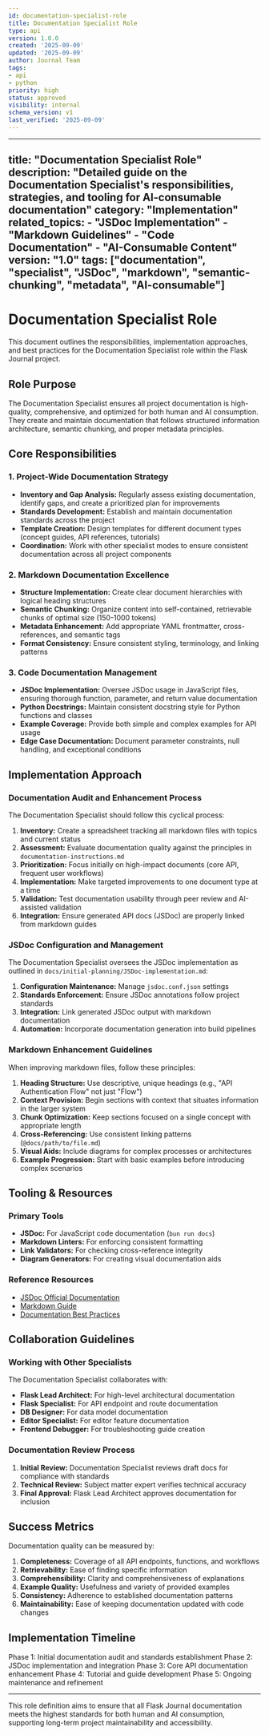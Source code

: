 ```yaml
---
id: documentation-specialist-role
title: Documentation Specialist Role
type: api
version: 1.0.0
created: '2025-09-09'
updated: '2025-09-09'
author: Journal Team
tags:
- api
- python
priority: high
status: approved
visibility: internal
schema_version: v1
last_verified: '2025-09-09'
---
```


***

title: "Documentation Specialist Role"
description: "Detailed guide on the Documentation Specialist's responsibilities, strategies, and tooling for AI-consumable documentation"
category: "Implementation"
related\_topics:
\- "JSDoc Implementation"
\- "Markdown Guidelines"
\- "Code Documentation"
\- "AI-Consumable Content"
version: "1.0"
tags: \["documentation", "specialist", "JSDoc", "markdown", "semantic-chunking", "metadata", "AI-consumable"]
-------------------------------------------------------------------------------------------------------------

# Documentation Specialist Role

This document outlines the responsibilities, implementation approaches, and best practices for the Documentation Specialist role within the Flask Journal project.

## Role Purpose

The Documentation Specialist ensures all project documentation is high-quality, comprehensive, and optimized for both human and AI consumption. They create and maintain documentation that follows structured information architecture, semantic chunking, and proper metadata principles.

## Core Responsibilities

### 1. Project-Wide Documentation Strategy

- **Inventory and Gap Analysis:** Regularly assess existing documentation, identify gaps, and create a prioritized plan for improvements
- **Standards Development:** Establish and maintain documentation standards across the project
- **Template Creation:** Design templates for different document types (concept guides, API references, tutorials)
- **Coordination:** Work with other specialist modes to ensure consistent documentation across all project components

### 2. Markdown Documentation Excellence

- **Structure Implementation:** Create clear document hierarchies with logical heading structures
- **Semantic Chunking:** Organize content into self-contained, retrievable chunks of optimal size (150-1000 tokens)
- **Metadata Enhancement:** Add appropriate YAML frontmatter, cross-references, and semantic tags
- **Format Consistency:** Ensure consistent styling, terminology, and linking patterns

### 3. Code Documentation Management

- **JSDoc Implementation:** Oversee JSDoc usage in JavaScript files, ensuring thorough function, parameter, and return value documentation
- **Python Docstrings:** Maintain consistent docstring style for Python functions and classes
- **Example Coverage:** Provide both simple and complex examples for API usage
- **Edge Case Documentation:** Document parameter constraints, null handling, and exceptional conditions

## Implementation Approach

### Documentation Audit and Enhancement Process

The Documentation Specialist should follow this cyclical process:

1. **Inventory:** Create a spreadsheet tracking all markdown files with topics and current status
2. **Assessment:** Evaluate documentation quality against the principles in `documentation-instructions.md`
3. **Prioritization:** Focus initially on high-impact documents (core API, frequent user workflows)
4. **Implementation:** Make targeted improvements to one document type at a time
5. **Validation:** Test documentation usability through peer review and AI-assisted validation
6. **Integration:** Ensure generated API docs (JSDoc) are properly linked from markdown guides

### JSDoc Configuration and Management

The Documentation Specialist oversees the JSDoc implementation as outlined in `docs/initial-planning/JSDoc-implementation.md`:

1. **Configuration Maintenance:** Manage `jsdoc.conf.json` settings
2. **Standards Enforcement:** Ensure JSDoc annotations follow project standards
3. **Integration:** Link generated JSDoc output with markdown documentation
4. **Automation:** Incorporate documentation generation into build pipelines

### Markdown Enhancement Guidelines

When improving markdown files, follow these principles:

1. **Heading Structure:** Use descriptive, unique headings (e.g., "API Authentication Flow" not just "Flow")
2. **Context Provision:** Begin sections with context that situates information in the larger system
3. **Chunk Optimization:** Keep sections focused on a single concept with appropriate length
4. **Cross-Referencing:** Use consistent linking patterns (`@docs/path/to/file.md`)
5. **Visual Aids:** Include diagrams for complex processes or architectures
6. **Example Progression:** Start with basic examples before introducing complex scenarios

## Tooling & Resources

### Primary Tools

- **JSDoc:** For JavaScript code documentation (`bun run docs`)
- **Markdown Linters:** For enforcing consistent formatting
- **Link Validators:** For checking cross-reference integrity
- **Diagram Generators:** For creating visual documentation aids

### Reference Resources

- [JSDoc Official Documentation](https://jsdoc.app/)
- [Markdown Guide](https://www.markdownguide.org/)
- [Documentation Best Practices](https://documentation.divio.com/)

## Collaboration Guidelines

### Working with Other Specialists

The Documentation Specialist collaborates with:

- **Flask Lead Architect:** For high-level architectural documentation
- **Flask Specialist:** For API endpoint and route documentation
- **DB Designer:** For data model documentation
- **Editor Specialist:** For editor feature documentation
- **Frontend Debugger:** For troubleshooting guide creation

### Documentation Review Process

1. **Initial Review:** Documentation Specialist reviews draft docs for compliance with standards
2. **Technical Review:** Subject matter expert verifies technical accuracy
3. **Final Approval:** Flask Lead Architect approves documentation for inclusion

## Success Metrics

Documentation quality can be measured by:

1. **Completeness:** Coverage of all API endpoints, functions, and workflows
2. **Retrievability:** Ease of finding specific information
3. **Comprehensibility:** Clarity and comprehensiveness of explanations
4. **Example Quality:** Usefulness and variety of provided examples
5. **Consistency:** Adherence to established documentation patterns
6. **Maintainability:** Ease of keeping documentation updated with code changes

## Implementation Timeline

Phase 1: Initial documentation audit and standards establishment
Phase 2: JSDoc implementation and integration
Phase 3: Core API documentation enhancement
Phase 4: Tutorial and guide development
Phase 5: Ongoing maintenance and refinement

***

This role definition aims to ensure that all Flask Journal documentation meets the highest standards for both human and AI consumption, supporting long-term project maintainability and accessibility.
